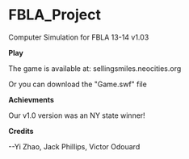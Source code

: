 FBLA_Project
============
Computer Simulation for FBLA 13-14 v1.03

**Play**

The game is available at:
sellingsmiles.neocities.org

Or you can download the "Game.swf" file

**Achievments**

Our v1.0 version was an NY state winner!

**Credits**

--Yi Zhao, Jack Phillips, Victor Odouard

